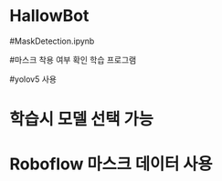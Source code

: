 # HallowBot

#MaskDetection.ipynb

#마스크 착용 여부 확인 학습 프로그램

#yolov5 사용

# 학습시 모델 선택 가능
# Roboflow 마스크 데이터 사용
